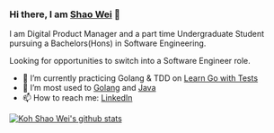 ### Hi there, I am [Shao Wei](https://github.com/ksw95) 👋

I am Digital Product Manager and a part time Undergraduate Student pursuing a Bachelors(Hons) in Software Engineering.

Looking for opportunities to switch into a Software Engineer role.



<!--
**ksw95/ksw95** is a ✨ _special_ ✨ repository because its `README.md` (this file) appears on your GitHub profile.

Here are some ideas to get you started:
- 👯 I’m looking to collaborate on ...
- 🤔 I’m looking for help with ...
- 💬 Ask me about ...
- 😄 Pronouns: ...
- ⚡ Fun fact: ...
-->


- 🔭 I’m currently practicing Golang & TDD on [Learn Go with Tests](https://github.com/ksw95/LearnGoWithTests)
- 🌱 I’m most used to [Golang](https://golang.org) and [Java](https://www.java.com/en/)
- 📫 How to reach me: [LinkedIn](https://www.linkedin.com/in/kohshaowei/)



[![Koh Shao Wei's github stats](https://github-readme-stats.vercel.app/api?username=ksw95)](https://github.com/anuraghazra/github-readme-stats)


